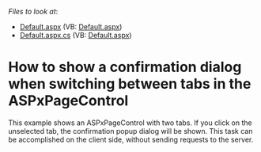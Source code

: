 <!-- default file list -->
*Files to look at*:

* [Default.aspx](./CS/WebSite/Default.aspx) (VB: [Default.aspx](./VB/WebSite/Default.aspx))
* [Default.aspx.cs](./CS/WebSite/Default.aspx.cs) (VB: [Default.aspx](./VB/WebSite/Default.aspx))
<!-- default file list end -->
# How to show a confirmation dialog when switching between tabs in the ASPxPageControl


<p>This example shows an ASPxPageControl with two tabs. If you click on the unselected tab, the confirmation popup dialog will be shown. This task can be accomplished on the client side, without sending requests to the server.</p>

<br/>


